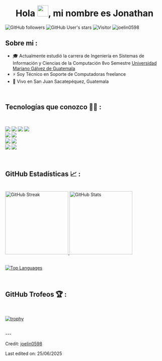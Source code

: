
<h1 align="center">Hola <img src="https://media.giphy.com/media/hvRJCLFzcasrR4ia7z/giphy.gif" width="35">, mi nombre es Jonathan</h1>

![GitHub followers](https://img.shields.io/github/followers/joelin0598?style=social) ![GitHub User's stars](https://img.shields.io/github/stars/joelin0598?style=social) ![Visitor](https://visitor-badge.laobi.icu/badge?page_id=joelin0598.repoName) <img src="https://komarev.com/ghpvc/?username=joelin0598" alt="joelin0598" />

## Sobre mi :

- 🎓 Actualmente estudió la carrera de Ingeniería en Sistemas de Información y Ciencias de la Computación 8vo Semestre [Universidad Mariano Gálvez de Guatemala](https://umg.edu.gt/ingenieria/sistemas)
- ⚡ Soy Técnico en Soporte de Computadoras freelance 
- 🏡 Vivo en San Juan Sacatepéquez, Guatemala

<br>

## Tecnologías que conozco 🧑‍💻 :

<br>

<img src="https://img.icons8.com/?size=100&id=20909&format=png&color=000000"/> <img src="https://img.icons8.com/?size=100&id=21278&format=png&color=000000"/> <img src="https://img.icons8.com/?size=100&id=wpZmKzk11AzJ&format=png&color=000000"/> <img src="https://img.icons8.com/?size=100&id=asWSSTBrDlTW&format=png&color=000000"/>
<br>
<img src="https://img.icons8.com/?size=100&id=Pd2x9GWu9ovX&format=png&color=000000"/> <img src="https://img.icons8.com/?size=100&id=90519&format=png&color=000000"/>
<br>
<img src="https://img.icons8.com/?size=100&id=38561&format=png&color=000000"/> <img src="https://img.icons8.com/?size=100&id=39913&format=png&color=000000"/>
<br>
<img src="https://img.icons8.com/?size=100&id=fG5Tnj4ARIoI&format=png&color=000000"> <img src="https://img.icons8.com/?size=100&id=20906&format=png&color=000000">


<br>

## GitHub Estadísticas 📈 :

<br>

<div align="left">
  <a href="https://git.io/streak-stats">
    <img src="https://github-readme-streak-stats-iota-six.vercel.app?user=joelin0598&theme=radical&locale=es" alt="GitHub Streak" height="200"/>
  </a>
  <a href="https://github.com/joelin0598/github-readme-stats">
    <img src="https://github-readme-stats.vercel.app/api?username=joelin0598&theme=radical&locale=es" alt="GitHub Stats" height="200"/>
  </a>
</div>
<br>

<p align="left">
  <a href="https://github.com/joelin0598/github-readme-stats">
    <img src="https://github-readme-stats.vercel.app/api/top-langs/?username=joelin0598&theme=radical&locale=es&hide=lex" alt="Top Languages"/>
  </a>
</p>

<br>

## GitHub Trofeos 🏆 :

<br>

[![trophy](https://github-profile-trophy.vercel.app/?username=joelin0598)](https://github.com/joelin0598/github-profile-trophy)

<br>
---

Credit: [joelin0598](https://github.com/joelin0598)

Last edited on: 25/06/2025
